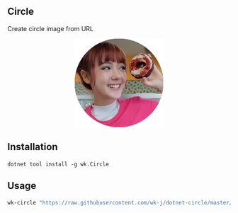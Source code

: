 ## Circle

Create circle image from URL

<div style="text-align:center">
    <img height="200" src="images/jw.png">
</div>

## Installation

```
dotnet tool install -g wk.Circle
```

## Usage

```bash
wk-circle "https://raw.githubusercontent.com/wk-j/dotnet-circle/master/images/jw.jpg"
```